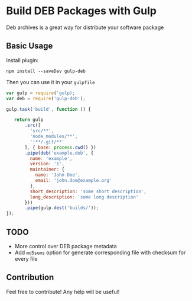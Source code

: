 Build DEB Packages with Gulp
==============================

Deb archives is a great way for distribute your software package

## Basic Usage

Install plugin:
```
npm install --saveDev gulp-deb
```

Then you can use it in your `gulpfile`

```javascript
var gulp = require('gulp);
var deb = require('gulp-deb');

gulp.task('build', function () {

   return gulp
       .src([
         'src/**',
         'node_modules/**',
         '!**/.git/**'
       ], { base: process.cwd() })
       .pipe(deb('example.deb', {
         name: 'example',
         version: '1',
         maintainer: {
           name: 'John Doe',
           email: 'john.doe@example.org'
         },
         short_description: 'some short description',
         long_description: 'some long description'
       }))
       .pipe(gulp.dest('builds/'));
});
```

## TODO

 - More control over DEB package metadata
 - Add `md5sums` option for generate corresponding file with checksum for every file

## Contribution

Feel free to contribute! Any help will be useful!

